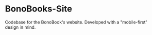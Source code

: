 # BonoBooks-Site
Codebase for the BonoBook's website. Developed with a "mobile-first" design in mind.
